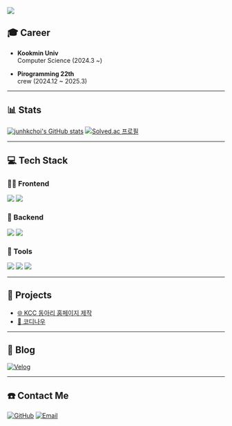 <img src="https://capsule-render.vercel.app/api?type=waving&color=0EB4FC&height=150&section=header&text=Hi,%20I%27m%20CJH&fontSize=50&fontColor=FFFFFF" />

## 🎓 Career
- **Kookmin Univ**  
  Computer Science (2024.3 ~)
  
- **Pirogramming 22th**  
  crew (2024.12 ~ 2025.3)

---

## 📊 Stats

[![junhkchoi's GitHub stats](https://github-readme-stats.vercel.app/api?username=junhkchoi&show_icons=true&theme=radical)](https://github.com/anuraghazra/github-readme-stats)
[![Solved.ac 프로필](http://mazassumnida.wtf/api/v2/generate_badge?boj=macadamiia)](https://solved.ac/macadamiia)

---

## 💻 Tech Stack
### 🧑‍💻 Frontend

![](https://img.shields.io/badge/CSS3-1572B6?style=for-the-badge&logo=css3&logoColor=white)
![](https://img.shields.io/badge/JavaScript-F7DF1E?style=for-the-badge&logo=javascript&logoColor=black)

### 🩻 Backend
![](https://img.shields.io/badge/Python-3776AB?style=for-the-badge&logo=python&logoColor=white)
![](https://img.shields.io/badge/Django-092E20?style=for-the-badge&logo=django&logoColor=white)

### 🔧 Tools
![](https://img.shields.io/badge/GIT-E44C30?style=for-the-badge&logo=git&logoColor=white)
![](https://img.shields.io/badge/VS%20Code-0078D4?style=for-the-badge&logo=visual-studio-code&logoColor=white)
![](https://img.shields.io/badge/GitHub-181717?style=for-the-badge&logo=github&logoColor=white)

---

## 📂 Projects

- [🌐 KCC 동아리 홈페이지 제작](https://github.com/junhkchoi/HomePage)  
- [👔 코디나우](https://github.com/RRT3333/Cody-Now)

---

## 📝 Blog
[![Velog](https://img.shields.io/badge/Velog-20C997?style=for-the-badge&logo=velog&logoColor=white)](https://velog.io/@leisure1566)

---

## ☎️ Contact Me
[![GitHub](https://img.shields.io/badge/GitHub-100000?style=for-the-badge&logo=github&logoColor=white)](https://github.com/junhkchoi)
[![Email](https://img.shields.io/badge/Email-D14836?style=for-the-badge&logo=gmail&logoColor=white)](mailto:leisure1566@gmail.com)

